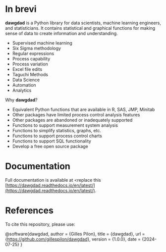 # In brevi

**dawgdad** is a Python library for data scientists, machine learning engineers, and statisticians. It contains statistical and graphical functions for making sense of data to create information and understanding.

- Supervised machine learning
- Six Sigma methodology
- Regular expressions
- Process capability
- Process variation
- Excel file edits
- Taguchi Methods
- Data Science
- Automation
- Analytics

Why **dawgdad**?

- Equivalent Python functions that are available in R, SAS, JMP, Minitab
- Other packages have limited process control analysis features
- Other packages are abandoned or inadequately supported
- Functions to support measurement system analysis
- Functions to simplify statistics, graphs, etc.
- Functions to support process control charts
- Functions to support SQL functionality
- Develop a free open source package

# Documentation

Full documentation is available at <replace this [https://dawgdad.readthedocs.io/en/latest/](https://dawgdad.readthedocs.io/en/latest/).

# References

To cite this repository, please use:

@software{dawgdad,
  author      = {Gilles Pilon},
  title       = {dawgdad},
  url         = {https://github.com/gillespilon/dawgdad},
  version     = {1.0.0},
  date        = {2024-07-25}
}
